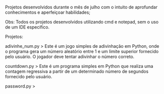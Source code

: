 Projetos desenvolvidos durante o mês de julho com o intuito de aprofundar conhecimentos e aperfeiçoar habilidades;

Obs: Todos os projetos desenvolvidos utilizando cmd e notepad, sem o uso de um IDE específico.

Projetos:

adivinhe_num.py > Este é um jogo simples de adivinhação em Python, onde o programa gera um número aleatório entre 1 e um limite superior  fornecido pelo usuário. O jogador deve tentar adivinhar o número correto.

countdown.py > Este é um programa simples em Python que realiza uma contagem regressiva a partir de um determinado número de segundos fornecido pelo usuário.

password.py > 
